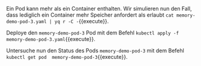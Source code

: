 Ein Pod kann mehr als ein Container enthalten. Wir simulieren nun den Fall,
dass lediglich ein Container mehr Speicher anfordert als erlaubt
`cat memory-demo-pod-3.yaml | yq r -C -`{{execute}}.

Deploye den `memory-demo-pod-3` Pod mit dem Befehl 
`kubectl apply -f memory-demo-pod-3.yaml`{{execute}}.

Untersuche nun den Status des Pods `memory-demo-pod-3` mit dem Befehl
`kubectl get pod  memory-demo-pod-3`{{execute}}.
